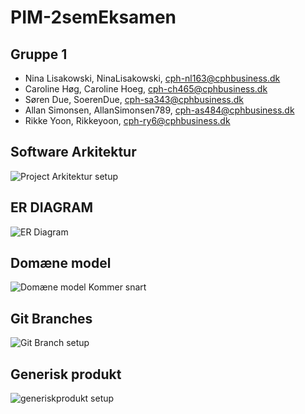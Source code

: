# PIM-2semEksamen

## Gruppe 1
- Nina Lisakowski, NinaLisakowski, cph-nl163@cphbusiness.dk
- Caroline Høg, Caroline Hoeg, cph-ch465@cphbusiness.dk
- Søren Due, SoerenDue, cph-sa343@cphbusiness.dk
- Allan Simonsen, AllanSimonsen789, cph-as484@cphbusiness.dk
- Rikke Yoon, Rikkeyoon, cph-ry6@cphbusiness.dk

## Software Arkitektur
![Project Arkitektur setup](https://github.com/Rikkeyoon/PIM-2semEksamen/blob/master/Arkitektur.jpg)

## ER DIAGRAM
![ER Diagram](https://github.com/Rikkeyoon/PIM-2semEksamen/blob/master/ERDIAGRAM.PNG)


## Domæne model
![Domæne model](https://github.com/Rikkeyoon/PIM-2semEksamen/blob/master/Diagrammer/Drawio/PIMDomainModel.jpg)
Kommer snart

## Git Branches 
![Git Branch setup](https://github.com/Rikkeyoon/PIM-2semEksamen/blob/master/Arkitektur.jpg)

## Generisk produkt
![generiskprodukt setup](https://github.com/Rikkeyoon/PIM-2semEksamen/blob/master/generiskprodukt.jpg)

